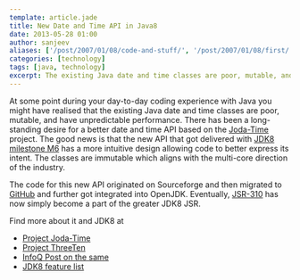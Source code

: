 ```yaml
---
template: article.jade
title: New Date and Time API in Java8
date: 2013-05-28 01:00
author: sanjeev
aliases: ['/post/2007/01/08/code-and-stuff/', '/post/2007/01/08/first/', '/post/2008/01/08/first']
categories: [technology]
tags: [java, technology]
excerpt: The existing Java date and time classes are poor, mutable, and have unpredictable performance. There has been a long-standing desire for a better date and time API based on the Joda-Time project. The good news is that the ...
---
```

At some point during your day-to-day coding experience with Java you might have realised that the existing Java date and time classes are poor, mutable, and have unpredictable performance. There has been a long-standing desire for a better date and time API based on the [Joda-Time](http://joda-time.sourceforge.net/) project. The good news is that the new API that got delivered with [JDK8 milestone M6](http://openjdk.java.net/projects/jdk8/milestones#M6) has a more intuitive design allowing code to better express its intent. The classes are immutable which aligns with the multi-core direction of the industry.

<span class="more"></span>

The code for this new API originated on Sourceforge and then migrated to [GitHub](https://github.com/ThreeTen/threeten) and further got integrated into OpenJDK. Eventually, [JSR-310](http://jcp.org/en/jsr/detail?id=310) has now simply become a part of the greater JDK8 JSR.

Find more about it and JDK8 at 

* [Project Joda-Time](http://joda-time.sourceforge.net/)
* [Project ThreeTen](http://sourceforge.net/apps/mediawiki/threeten/index.php?title=ThreeTen)
* [InfoQ Post on the same](http://www.infoq.com/news/2012/09/jsr310-java8)
* [JDK8 feature list](http://openjdk.java.net/projects/jdk8/features)
